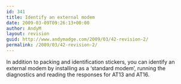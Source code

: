 ```yaml
---
id: 341
title: Identify an external modem
date: 2009-03-09T09:26:13+00:00
author: AndyM
layout: revision
guid: http://www.andymadge.com/2009/03/42-revision-2/
permalink: /2009/03/42-revision-2/
---
```

In addition to packing and identification stickers, you can identify an external modem by installing as a &#8216;standard modem&#8217;, running the diagnostics and reading the responses for AT13 and AT16.